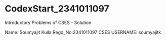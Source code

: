 # CodexStart_2341011097
Introductory Problems of CSES - Solution

Name: Soumyajit Kuila
Regd_No:2341011097
CSES USERNAME: soumyajitk

